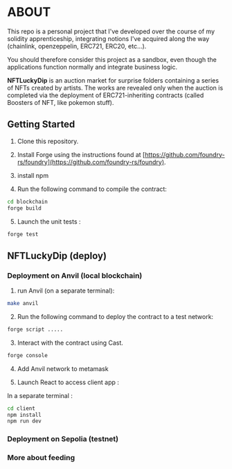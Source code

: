 
# ABOUT

This repo is a personal project that I've developed over the course of my solidity apprenticeship, integrating notions I've acquired along the way (chainlink, openzeppelin, ERC721, ERC20, etc...). 

You should therefore consider this project as a sandbox, even though the applications function normally and integrate business logic.  

 **NFTLuckyDip** is an auction market for surprise folders containing a series of NFTs created by artists. The works are revealed only when the auction is completed via the deployment of ERC721-inheriting contracts (called Boosters of NFT, like pokemon stuff).


## Getting Started

1. Clone this repository.
2. Install Forge using the instructions found at [https://github.com/foundry-rs/foundry](https://github.com/foundry-rs/foundry).
3. install npm 

4. Run the following command to compile the contract:

```bash
cd blockchain
forge build
```

5. Launch the unit tests :
```bash
forge test
```


## NFTLuckyDip (deploy)

### Deployment on Anvil (local blockchain)

1. run Anvil (on a separate terminal): 

```bash 
make anvil
``` 

2. Run the following command to deploy the contract to a test network:

```bash
forge script ..... 
```

3. Interact with the contract using Cast.

```bash
forge console
```

4. Add Anvil network to metamask 

5. Launch React to access client app :

In a separate terminal : 

```bash
cd client
npm install
npm run dev
```

### Deployment on Sepolia (testnet)




### More about feeding 

